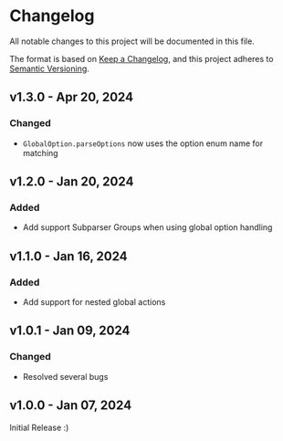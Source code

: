 # Changelog

All notable changes to this project will be documented in this file.

The format is based on [Keep a Changelog](https://keepachangelog.com/en/1.0.0/),
and this project adheres to [Semantic Versioning](https://semver.org/spec/v2.0.0.html).


## v1.3.0 - Apr 20, 2024

### Changed

* `GlobalOption.parseOptions` now uses the option enum name for matching


## v1.2.0 - Jan 20, 2024

### Added

* Add support Subparser Groups when using global option handling


## v1.1.0 - Jan 16, 2024

### Added

* Add support for nested global actions


## v1.0.1 - Jan 09, 2024

### Changed

* Resolved several bugs


## v1.0.0 - Jan 07, 2024

Initial Release :)
